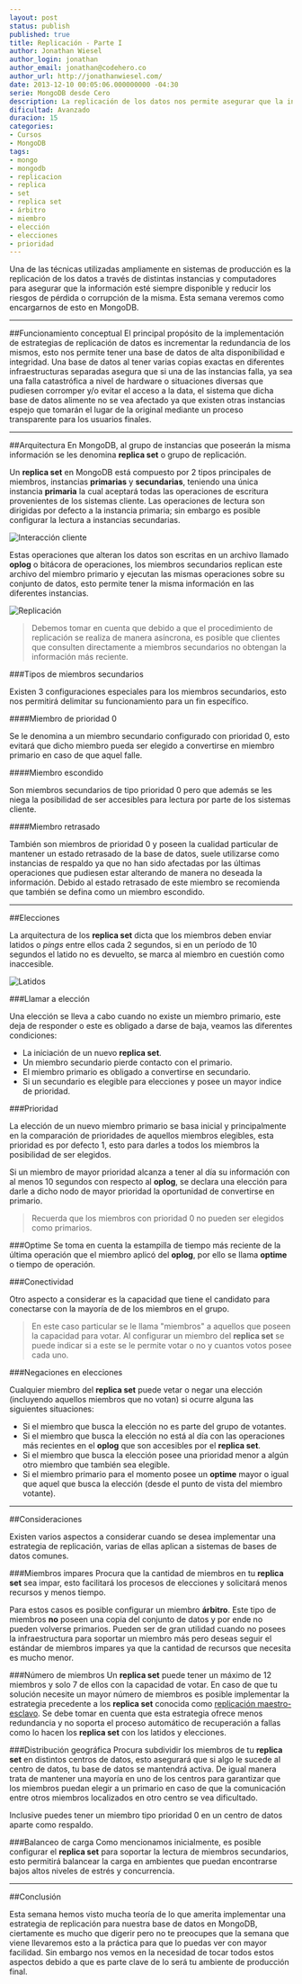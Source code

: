 ```yaml
---
layout: post
status: publish
published: true
title: Replicación - Parte I
author: Jonathan Wiesel
author_login: jonathan
author_email: jonathan@codehero.co
author_url: http://jonathanwiesel.com/
date: 2013-12-10 00:05:06.000000000 -04:30
serie: MongoDB desde Cero
description: La replicación de los datos nos permite asegurar que la información esté siempre disponible y reducir los riesgos de pérdida o corrupción de la misma.
dificultad: Avanzado
duracion: 15
categories:
- Cursos
- MongoDB
tags:
- mongo
- mongodb
- replicacion
- replica
- set
- replica set
- árbitro
- miembro
- elección
- elecciones
- prioridad
---
```

Una de las técnicas utilizadas ampliamente en sistemas de producción es la replicación de los datos a través de distintas instancias y computadores para asegurar que la información esté siempre disponible y reducir los riesgos de pérdida o corrupción de la misma. Esta semana veremos como encargarnos de esto en MongoDB.
***
##Funcionamiento conceptual
El principal propósito de la implementación de estrategias de replicación de datos es incrementar la redundancia de los mismos, esto nos permite tener una base de datos de alta disponibilidad e integridad. Una base de datos al tener varias copias exactas en diferentes infraestructuras separadas asegura que si una de las instancias falla, ya sea una falla catastrófica a nivel de hardware o situaciones diversas que pudiesen corromper y/o evitar el acceso a la data, el sistema que dicha base de datos alimente no se vea afectado ya que existen otras instancias espejo que tomarán el lugar de la original mediante un proceso transparente para los usuarios finales.
***
##Arquitectura
En MongoDB, al grupo de instancias que poseerán la misma información se les denomina **replica set** o grupo de replicación.

Un **replica set** en MongoDB está compuesto por 2 tipos principales de miembros, instancias **primarias** y **secundarias**, teniendo una única instancia **primaria** la cual aceptará todas las operaciones de escritura provenientes de los sistemas cliente. Las operaciones de lectura son dirigidas por defecto a la instancia primaria; sin embargo es posible configurar la lectura a instancias secundarias.

![Interacción cliente](http://i.imgur.com/lb5E4xm.png)


Estas operaciones que alteran los datos son escritas en un archivo llamado **oplog** o bitácora de operaciones, los miembros secundarios replican este archivo del miembro primario y ejecutan las mismas operaciones sobre su conjunto de datos, esto permite tener la misma información en las diferentes instancias.

![Replicación](http://i.imgur.com/UuBqsGV.png)

> Debemos tomar en cuenta que debido a que el procedimiento de replicación se realiza de manera asíncrona, es posible que clientes que consulten directamente a miembros secundarios no obtengan la información más reciente.

###Tipos de miembros secundarios

Existen 3 configuraciones especiales para los miembros secundarios, esto nos permitirá delimitar su funcionamiento para un fin específico.

####Miembro de prioridad 0

Se le denomina a un miembro secundario configurado con prioridad 0, esto evitará que dicho miembro pueda ser elegido a convertirse en miembro primario en caso de que aquel falle.

####Miembro escondido

Son miembros secundarios de tipo prioridad 0 pero que además se les niega la posibilidad de ser accesibles para lectura por parte de los sistemas cliente.

####Miembro retrasado

También son miembros de prioridad 0 y poseen la cualidad particular de mantener un estado retrasado de la base de datos, suele utilizarse como instancias de respaldo ya que no han sido afectadas por las últimas operaciones que pudiesen estar alterando de manera no deseada la información. Debido al estado retrasado de este miembro se recomienda que también se defina como un miembro escondido.
***
##Elecciones

La arquitectura de los **replica set** dicta que los miembros deben enviar latidos o *pings* entre ellos cada 2 segundos, si en un período de 10 segundos el latido no es devuelto, se marca al miembro en cuestión como inaccesible.

![Latidos](http://i.imgur.com/BxYXNBP.png)

###Llamar a elección

Una elección se lleva a cabo cuando no existe un miembro primario, este deja de responder o este es obligado a darse de baja, veamos las diferentes condiciones:

* La iniciación de un nuevo **replica set**.
* Un miembro secundario pierde contacto con el primario.
* El miembro primario es obligado a convertirse en secundario.
* Si un secundario es elegible para elecciones y posee un mayor indice de prioridad.

###Prioridad

La elección de un nuevo miembro primario se basa inicial y principalmente en la comparación de prioridades de aquellos miembros elegibles, esta prioridad es por defecto 1, esto para darles a todos los miembros la posibilidad de ser elegidos.

Si un miembro de mayor prioridad alcanza a tener al día su información con al menos 10 segundos con respecto al **oplog**, se declara una elección para darle a dicho nodo de mayor prioridad la oportunidad de convertirse en primario.

> Recuerda que los miembros con prioridad 0 no pueden ser elegidos como primarios.

###Optime
Se toma en cuenta la estampilla de tiempo más reciente de la última operación que el miembro aplicó del **oplog**, por ello se llama **optime** o tiempo de operación.

###Conectividad

Otro aspecto a considerar es la capacidad que tiene el candidato para conectarse con la mayoría de de los miembros en el grupo.

> En este caso particular se le llama "miembros" a aquellos que poseen la capacidad para votar. Al configurar un miembro del **replica set** se puede indicar si a este se le permite votar o no y cuantos votos posee cada uno.

###Negaciones en elecciones

Cualquier miembro del **replica set** puede vetar o negar una elección (incluyendo aquellos miembros que no votan) si ocurre alguna las siguientes situaciones:

* Si el miembro que busca la elección no es parte del grupo de votantes.
* Si el miembro que busca la elección no está al día con las operaciones más recientes en el **oplog** que son accesibles por el **replica set**.
* Si el miembro que busca la elección posee una prioridad menor a algún otro miembro que también sea elegible.
* Si el miembro primario para el momento posee un **optime** mayor o igual que aquel que busca la elección (desde el punto de vista del miembro votante).
***
##Consideraciones

Existen varios aspectos a considerar cuando se desea implementar una estrategia de replicación, varias de ellas aplican a sistemas de bases de datos comunes.

###Miembros impares
Procura que la cantidad de miembros en tu **replica set** sea impar, esto facilitará los procesos de elecciones y solicitará menos recursos y menos tiempo.

Para estos casos es posible configurar un miembro **árbitro**. Este tipo de miembros **no** poseen una copia del conjunto de datos y por ende no pueden volverse primarios. Pueden ser de gran utilidad cuando no posees la infraestructura para soportar un miembro más pero deseas seguir el estándar de miembros impares ya que la cantidad de recursos que necesita es mucho menor.

###Número de miembros
Un **replica set** puede tener un máximo de 12 miembros y solo 7 de ellos con la capacidad de votar. En caso de que tu solución necesite un mayor número de miembros es posible implementar la estrategia precedente a los **replica set** conocida como [replicación maestro-esclavo](http://docs.mongodb.org/manual/core/master-slave/). Se debe tomar en cuenta que esta estrategia ofrece menos redundancia y no soporta el proceso automático de recuperación a fallas como lo hacen los **replica set** con los latidos y elecciones.

###Distribución geográfica
Procura subdividir los miembros de tu **replica set** en distintos centros de datos, esto asegurará que si algo le sucede al centro de datos, tu base de datos se mantendrá activa. De igual manera trata de mantener una mayoría en uno de los centros para garantizar que los miembros puedan elegir a un primario en caso de que la comunicación entre otros miembros localizados en otro centro se vea dificultado.

Inclusive puedes tener un miembro tipo prioridad 0 en un centro de datos aparte como respaldo.

###Balanceo de carga
Como mencionamos inicialmente, es posible configurar el **replica set** para soportar la lectura de miembros secundarios, esto permitirá balancear la carga en ambientes que puedan encontrarse bajos altos niveles de estrés y concurrencia.

***
##Conclusión

Esta semana hemos visto mucha teoría de lo que amerita implementar una estrategia de replicación para nuestra base de datos en MongoDB, ciertamente es mucho que digerir pero no te preocupes que la semana que viene llevaremos esto a la práctica para que lo puedas ver con mayor facilidad. Sin embargo nos vemos en la necesidad de tocar todos estos aspectos debido a que es parte clave de lo será tu ambiente de producción final.
